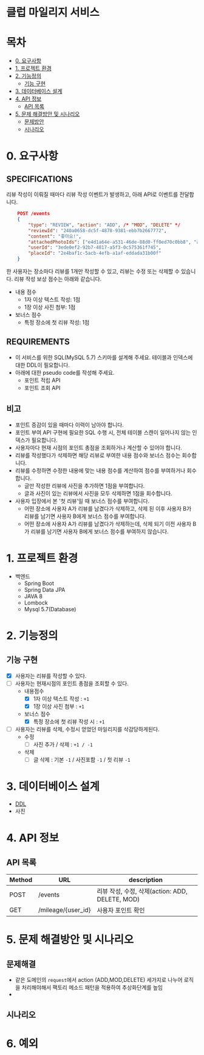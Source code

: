 # 클럽 마일리지 서비스

# 목차
- [0. 요구사항](#0.-요구사항)
- [1. 프로젝트 환경](#1.-프로젝트-환경)
- [2. 기능정의](#2.-기능정의)
  * [기능 구현](#기능-구현)
- [3. 데이터베이스 설계](#3.-데이터베이스-설계)
- [4. API 정보](#4.-api-정보)
  - [API 목록](#API-목록)
- [5. 문제 해결방안 및 시나리오](#5.-문제-해결방안-및-시나리오)
  * [문제방안](#문제방안)
  * [시나리오](#시나리오)

# 0. 요구사항
## SPECIFICATIONS
리뷰 작성이 이뤄질 때마다 리뷰 작성 이벤트가 발생하고, 아래 API로 이벤트를 전달합니다.
```json
    POST /events
    { 
    	"type": "REVIEW", "action": "ADD", /* "MOD", "DELETE" */ 
    	"reviewId": "240a0658-dc5f-4878-9381-ebb7b2667772", 
    	"content": "좋아요!", 
    	"attachedPhotoIds": ["e4d1a64e-a531-46de-88d0-ff0ed70c0bb8", "afb0cef2-851d-4a50-bb07-9cc15cbdc332"], 
    	"userId": "3ede0ef2-92b7-4817-a5f3-0c575361f745", 
    	"placeId": "2e4baf1c-5acb-4efb-a1af-eddada31b00f"
    }
```
한 사용자는 장소마다 리뷰를 1개만 작성할 수 있고, 리뷰는 수정 또는 삭제할 수 있습니다. 리뷰 작성 보상 점수는 아래와 같습니다.

- 내용 점수
    - 1자 이상 텍스트 작성: 1점
    - 1장 이상 사진 첨부: 1점
- 보너스 점수
    - 특정 장소에 첫 리뷰 작성: 1점

## REQUIREMENTS
- 이 서비스를 위한 SQL(MySQL 5.7) 스키마를 설계해 주세요. 테이블과 인덱스에 대한 DDL이 필요합니다.
- 아래에 대한 pseudo code를 작성해 주세요.
    - 포인트 적립 API
    - 포인트 조회 API

## 비고
- 포인트 증감이 있을 때마다 이력이 남아야 합니다.
- 포인트 부여 API 구현에 필요한 SQL 수행 시, 전체 테이블 스캔이 일어나지 않는 인덱스가 필요합니다.
- 사용자마다 현재 시점의 포인트 총점을 조회하거나 계산할 수 있어야 합니다.
- 리뷰를 작성했다가 삭제하면 해당 리뷰로 부여한 내용 점수와 보너스 점수는 회수합니다.
- 리뷰를 수정하면 수정한 내용에 맞는 내용 점수를 계산하여 점수를 부여하거나 회수합니다.
    - 글만 작성한 리뷰에 사진을 추가하면 1점을 부여합니다.
    - 글과 사진이 있는 리뷰에서 사진을 모두 삭제하면 1점을 회수합니다.
- 사용자 입장에서 본 '첫 리뷰'일 때 보너스 점수를 부여합니다.
    - 어떤 장소에 사용자 A가 리뷰를 남겼다가 삭제하고, 삭제 된 이후 사용자 B가 리뷰를 남기면 사용자 B에게 보너스 점수를 부여합니다.
    - 어떤 장소에 사용자 A가 리뷰를 남겼다가 삭제하는데, 삭제 되기 이전 사용자 B가 리뷰를 남기면 사용자 B에게 보너스 점수를 부여하지 않습니다.

# 1. 프로젝트 환경
- 백엔드
  - Spring Boot
  - Spring Data JPA
  - JAVA 8
  - Lombock
  - Mysql 5.7(Database)

# 2. 기능정의
## 기능 구현
- [x] 사용자는 리뷰를 작성할 수 있다.
- [ ] 사용자는 현재시점의 포인트 총점을 조회할 수 있다.
  - 내용점수
    - [X] 1자 이상 텍스트 작성 : `+1`
    - [x] 1장 이상 사진 첨부 : `+1`
  - 보너스 점수
    - [x] 특정 장소에 첫 리뷰 작성 시 : `+1`
- [ ] 사용자는 리뷰를 삭제, 수정시 얻었던 마일리지를 삭감당하게된다.
  - 수정
    - [ ] 사진 추가 / 삭제 : `+1 / -1`
  - 삭제
    - [ ] 글 삭제 : 기본 `-1` / 사진포함 `-1` / 첫 리뷰 `-1`

# 3. 데이터베이스 설계
- [DDL](/ddl.sql)
- 사진

# 4. API 정보
## API 목록
Method|URL|description
-|-|-
POST|/events|리뷰 작성, 수정, 삭제(action: ADD, DELETE, MOD)
GET|/mileage/{user_id}|사용자 포인트 확인


# 5. 문제 해결방안 및 시나리오
## 문제해결
- 같은 도메인의 `request`에서 action (ADD,MOD,DELETE) 세가지로 나누어 로직을 처리해야해서 팩토리 메소드 패턴을 적용하여 추상화단계를 높임
- 
## 시나리오

# 6. 예외